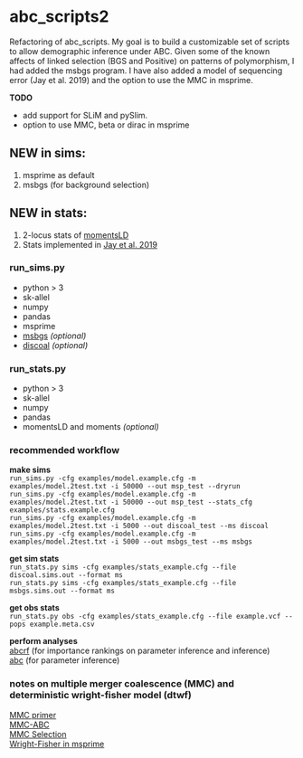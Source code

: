 # abc_scripts2
Refactoring of abc_scripts.
My goal is to build a customizable set of scripts to allow demographic inference under ABC. Given some of the known affects of linked selection (BGS and Positive) on patterns of polymorphism, I had added the msbgs program. I have also added a model of sequencing error (Jay et al. 2019) and the option to use the MMC in msprime.

**TODO**
* add support for SLiM and pySlim. 
* option to use MMC, beta or dirac in msprime  

## NEW in sims: 
1. msprime as default
2. msbgs (for background selection)

## NEW in stats: 
1. 2-locus stats of [momentsLD](https://bitbucket.org/simongravel/moments/src/LD/)
2. Stats implemented in [Jay et al. 2019](https://doi.org/10.1093/molbev/msz038)

### run_sims.py
 * python > 3  
 * sk-allel   
 * numpy  
 * pandas  
 * msprime  
 * [msbgs](https://zeng-lab.group.shef.ac.uk/wordpress/?page_id=28) *(optional)*
 * [discoal](https://github.com/kr-colab/discoal) *(optional)*

### run_stats.py
 * python > 3
 * sk-allel
 * numpy
 * pandas  
 * momentsLD and moments *(optional)*

### recommended workflow
**make sims**  
`run_sims.py -cfg examples/model.example.cfg -m examples/model.2test.txt -i 50000 --out msp_test --dryrun`  
`run_sims.py -cfg examples/model.example.cfg -m examples/model.2test.txt -i 50000 --out msp_test --stats_cfg examples/stats.example.cfg`  
`run_sims.py -cfg examples/model.example.cfg -m examples/model.2test.txt -i 5000 --out discoal_test --ms discoal`  
`run_sims.py -cfg examples/model.example.cfg -m examples/model.2test.txt -i 5000 --out msbgs_test --ms msbgs`  

**get sim stats**  
`run_stats.py sims -cfg examples/stats_example.cfg --file discoal.sims.out --format ms`  
`run_stats.py sims -cfg examples/stats_example.cfg --file msbgs.sims.out --format ms`  

**get obs stats**  
`run_stats.py obs -cfg examples/stats_example.cfg --file example.vcf --pops example.meta.csv`  

**perform analyses**  
[abcrf](https://cran.r-project.org/web/packages/abcrf/index.html) (for importance rankings on parameter inference and inference)       
[abc](https://cran.r-project.org/web/packages/abc/vignettes/abcvignette.pdf) (for parameter inference)  

### notes on multiple merger coalescence (MMC) and deterministic wright-fisher model (dtwf)
[MMC primer](https://pubmed.ncbi.nlm.nih.gov/24750385/)  
[MMC-ABC](https://pubmed.ncbi.nlm.nih.gov/30651284/)  
[MMC Selection](https://pubmed.ncbi.nlm.nih.gov/32396636/)  
[Wright-Fisher in msprime](https://www.biorxiv.org/content/10.1101/674440v1)

